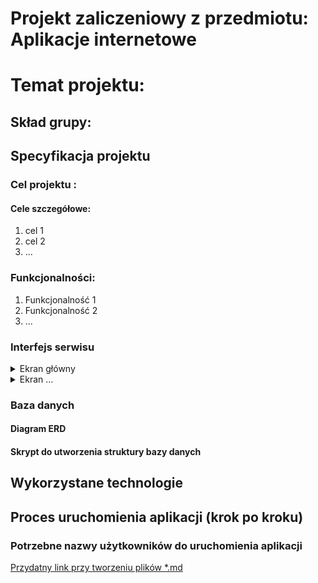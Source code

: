 # Projekt zaliczeniowy z przedmiotu: Aplikacje internetowe

# Temat projektu: 
## Skład grupy: 
## Specyfikacja projektu
### Cel projektu :
#### Cele szczegółowe:
   1. cel 1
   2. cel 2
   3. ...
### Funkcjonalności:
   1. Funkcjonalność 1
   2. Funkcjonalność 2
   3. ...
### Interfejs serwisu

   <details>
       <summary>Ekran główny </summary>
	Inline-style: 
![alt text](https://github.com/adam-p/markdown-here/raw/master/src/common/images/icon48.png "Logo Title Text 1")

Reference-style: 
![alt text][logo]

[logo]: https://github.com/adam-p/markdown-here/raw/master/src/common/images/icon48.png "Logo Title Text 2"


![alt text](https://gallery.dpcdn.pl/imgc/UGC/34567/g_-_960x640_-_s_x20131110194052_0.jpg)
           <p>Przedstawiono ...</p>
   </details>
	<details>
       <summary>Ekran ...</summary>
			![alt text](https://gallery.dpcdn.pl/imgc/UGC/34567/g_-_960x640_-_s_x20131110194052_0.jpg)
           <p>Czego dotyczy?</p>
   </details>
         
### Baza danych
####	Diagram ERD
####	Skrypt do utworzenia struktury bazy danych

## Wykorzystane technologie

## Proces uruchomienia aplikacji (krok po kroku)

### Potrzebne nazwy użytkowników do uruchomienia aplikacji


[Przydatny link przy tworzeniu plików *.md ](https://github.com/adam-p/markdown-here/wiki/Markdown-Cheatsheet)
